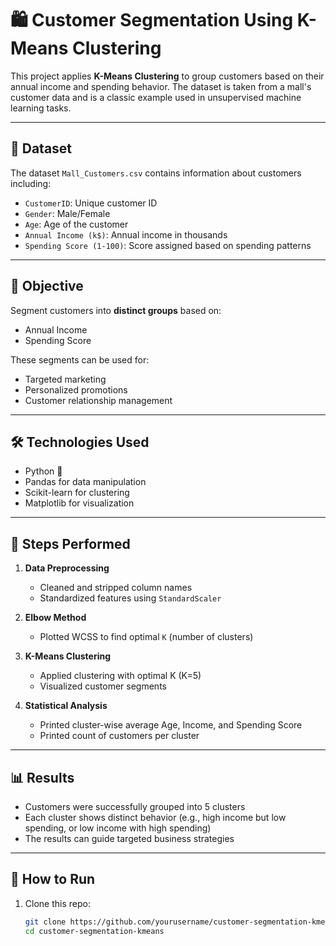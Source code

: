 # 🛍️ Customer Segmentation Using K-Means Clustering

This project applies **K-Means Clustering** to group customers based on their annual income and spending behavior. The dataset is taken from a mall's customer data and is a classic example used in unsupervised machine learning tasks.

---

## 📁 Dataset

The dataset `Mall_Customers.csv` contains information about customers including:
- `CustomerID`: Unique customer ID
- `Gender`: Male/Female
- `Age`: Age of the customer
- `Annual Income (k$)`: Annual income in thousands
- `Spending Score (1-100)`: Score assigned based on spending patterns

---

## 🧠 Objective

Segment customers into **distinct groups** based on:
- Annual Income
- Spending Score

These segments can be used for:
- Targeted marketing
- Personalized promotions
- Customer relationship management

---

## 🛠️ Technologies Used

- Python 🐍
- Pandas for data manipulation
- Scikit-learn for clustering
- Matplotlib for visualization

---

## 🚀 Steps Performed

1. **Data Preprocessing**
   - Cleaned and stripped column names
   - Standardized features using `StandardScaler`

2. **Elbow Method**
   - Plotted WCSS to find optimal `K` (number of clusters)

3. **K-Means Clustering**
   - Applied clustering with optimal K (K=5)
   - Visualized customer segments

4. **Statistical Analysis**
   - Printed cluster-wise average Age, Income, and Spending Score
   - Printed count of customers per cluster

---

## 📊 Results

- Customers were successfully grouped into 5 clusters
- Each cluster shows distinct behavior (e.g., high income but low spending, or low income with high spending)
- The results can guide targeted business strategies

---

## 📌 How to Run

1. Clone this repo:
   ```bash
   git clone https://github.com/yourusername/customer-segmentation-kmeans.git
   cd customer-segmentation-kmeans
